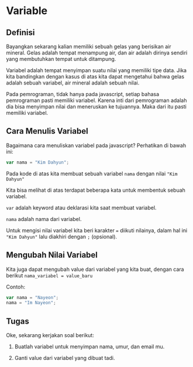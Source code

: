 # Variable

## Definisi

Bayangkan sekarang kalian memiliki sebuah gelas yang berisikan air mineral. Gelas adalah tempat menampung air, dan air adalah dirinya sendiri yang membutuhkan tempat untuk ditampung.

Variabel adalah tempat menyimpan suatu nilai yang memiliki tipe data. Jika kita bandingkan dengan kasus di atas kita dapat mengetahui bahwa gelas adalah sebuah variabel, air mineral adalah sebuah nilai.

Pada pemrograman, tidak hanya pada javascript, setiap bahasa pemrograman pasti memiliki variabel. Karena inti dari pemrograman adalah dia bisa menyimpan nilai dan meneruskan ke tujuannya. Maka dari itu pasti memiliki variabel.

## Cara Menulis Variabel

Bagaimana cara menuliskan variabel pada javascript? Perhatikan di bawah ini:

```js
var nama = "Kim Dahyun";
```

Pada kode di atas kita membuat sebuah variabel ```nama``` dengan nilai ```"Kim Dahyun"```

Kita bisa melihat di atas terdapat beberapa kata untuk membentuk sebuah variabel.

```var``` adalah keyword atau deklarasi kita saat membuat variabel.

```nama``` adalah nama dari variabel.

Untuk mengisi nilai variabel kita beri karakter ```=``` diikuti nilainya, dalam hal ini ```"Kim Dahyun"``` lalu diakhiri dengan ```;``` (opsional).

## Mengubah Nilai Variabel

Kita juga dapat mengubah value dari variabel yang kita buat, dengan cara berikut ```nama_variabel = value_baru```

Contoh:
```js
var nama = "Nayeon";
nama = "Im Nayeon";
```

## Tugas
Oke, sekarang kerjakan soal berikut:

1. Buatlah variabel untuk menyimpan nama, umur, dan email mu.

2. Ganti value dari variabel yang dibuat tadi.